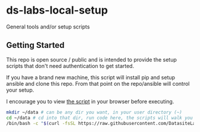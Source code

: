 # ds-labs-local-setup

General tools and/or setup scripts 

## Getting Started

This repo is open source / public and is intended to provide the setup scripts that don't need authentication to get
started.

If you have a brand new machine, this script will install pip and setup ansible and clone this repo. From that point on the repo/ansible will control your setup.

I encourage you to view [the script](https://raw.githubusercontent.com/DatasiteLabs/ds-labs-local-setup/main/install.sh) in your browser before executing.

```bash
mkdir ~/data # can be any dir you want, in your user directory (~)
cd ~/data # cd into that dir, run code here, the scripts will walk you through
/bin/bash -c "$(curl -fsSL https://raw.githubusercontent.com/DatasiteLabs/ds-labs-local-setup/HEAD/install.sh)"
```
